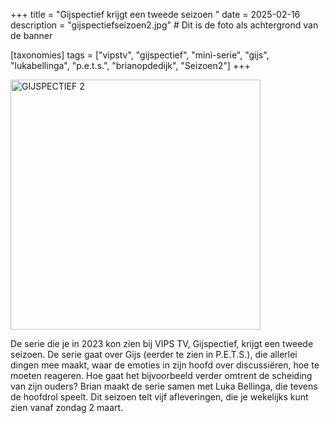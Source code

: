 +++
title = "Gijspectief krijgt een tweede seizoen "
date = 2025-02-16
description = "gijspectiefseizoen2.jpg" # Dit is de foto als achtergrond van de banner

[taxonomies]
tags = ["vipstv", "gijspectief", "mini-serie", "gijs", "lukabellinga", "p.e.t.s.", "brianopdedijk", "Seizoen2"]
+++

<img src="/img/blog/gijspectiefseizoen2.jpg" alt="GIJSPECTIEF 2" width="400" />

De serie die je in 2023 kon zien bij VIPS TV, Gijspectief, krijgt een tweede seizoen. De serie gaat over Gijs (eerder te zien in P.E.T.S.), die allerlei dingen mee maakt, waar de emoties in zijn hoofd over discussiëren, hoe te moeten reageren. Hoe gaat het bijvoorbeeld verder omtrent de scheiding van zijn ouders? Brian maakt de serie samen met Luka Bellinga, die tevens de hoofdrol speelt. Dit seizoen telt vijf afleveringen, die je wekelijks kunt zien vanaf zondag 2 maart. 








